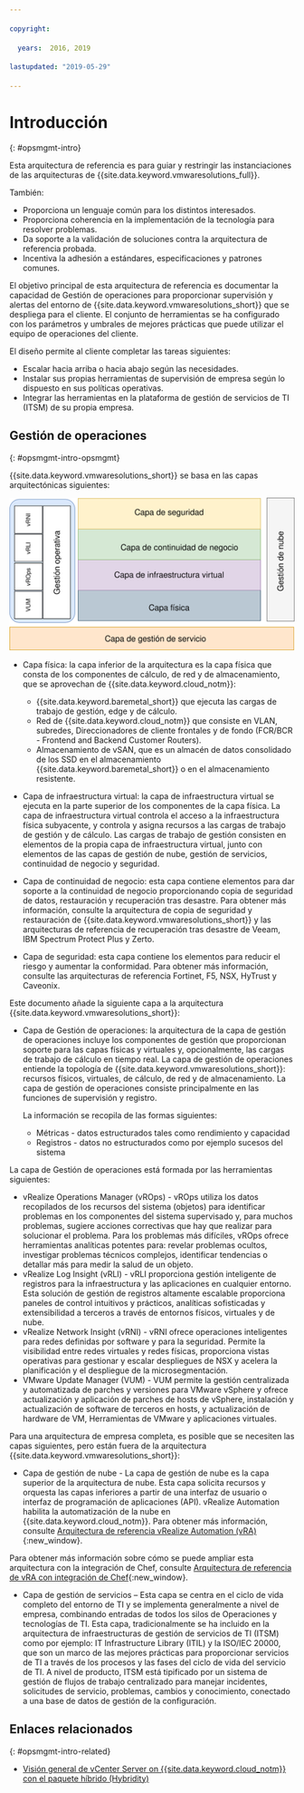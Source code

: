 ```yaml
---

copyright:

  years:  2016, 2019

lastupdated: "2019-05-29"

---
```


# Introducción
{: #opsmgmt-intro}

Esta arquitectura de referencia es para guiar y restringir las instanciaciones de las arquitecturas de {{site.data.keyword.vmwaresolutions_full}}.

También:
* Proporciona un lenguaje común para los distintos interesados.
* Proporciona coherencia en la implementación de la tecnología para resolver problemas.
* Da soporte a la validación de soluciones contra la arquitectura de referencia probada.
* Incentiva la adhesión a estándares, especificaciones y patrones comunes.

El objetivo principal de esta arquitectura de referencia es documentar la capacidad de Gestión de operaciones para proporcionar supervisión y alertas del entorno de {{site.data.keyword.vmwaresolutions_short}} que se despliega para el cliente. El conjunto de herramientas se ha configurado con los parámetros y umbrales de mejores prácticas que puede utilizar el equipo de operaciones del cliente.

El diseño permite al cliente completar las tareas siguientes:
* Escalar hacia arriba o hacia abajo según las necesidades.
* Instalar sus propias herramientas de supervisión de empresa según lo dispuesto en sus políticas operativas.
* Integrar las herramientas en la plataforma de gestión de servicios de TI (ITSM) de su propia empresa.

## Gestión de operaciones
{: #opsmgmt-intro-opsmgmt}

{{site.data.keyword.vmwaresolutions_short}} se basa en las capas arquitectónicas siguientes:

![Diagrama de arquitectura](../../images/opsmgmt-architecture.svg "Diagrama de arquitectura")

* Capa física: la capa inferior de la arquitectura es la capa física que consta de los componentes de cálculo, de red y de almacenamiento, que se aprovechan de {{site.data.keyword.cloud_notm}}:
  * {{site.data.keyword.baremetal_short}} que ejecuta las cargas de trabajo de gestión, edge y de cálculo.
  * Red de {{site.data.keyword.cloud_notm}} que consiste en VLAN, subredes, Direccionadores de cliente frontales y de fondo (FCR/BCR - Frontend and Backend Customer Routers).
  * Almacenamiento de vSAN, que es un almacén de datos consolidado de los SSD en el almacenamiento {{site.data.keyword.baremetal_short}} o en el almacenamiento resistente.

* Capa de infraestructura virtual: la capa de infraestructura virtual se ejecuta en la parte superior de los componentes de la capa física. La capa de infraestructura virtual controla el acceso a la infraestructura física subyacente, y controla y asigna recursos a las cargas de trabajo de gestión y de cálculo. Las cargas de trabajo de gestión consisten en elementos de la propia capa de infraestructura virtual, junto con elementos de las capas de gestión de nube, gestión de servicios, continuidad de negocio y seguridad.

* Capa de continuidad de negocio: esta capa contiene elementos para dar soporte a la continuidad de negocio proporcionando copia de seguridad de datos, restauración y recuperación tras desastre. Para obtener más información, consulte la arquitectura de copia de seguridad y restauración de {{site.data.keyword.vmwaresolutions_short}} y las arquitecturas de referencia de recuperación tras desastre de Veeam, IBM Spectrum Protect Plus y Zerto.

* Capa de seguridad: esta capa contiene los elementos para reducir el riesgo y aumentar la conformidad. Para obtener más información, consulte las arquitecturas de referencia Fortinet, F5, NSX, HyTrust y Caveonix.

Este documento añade la siguiente capa a la arquitectura {{site.data.keyword.vmwaresolutions_short}}:

* Capa de Gestión de operaciones: la arquitectura de la capa de gestión de operaciones incluye los componentes de gestión que proporcionan soporte para las capas físicas y virtuales y, opcionalmente, las cargas de trabajo de cálculo en tiempo real. La capa de gestión de operaciones entiende la topología de {{site.data.keyword.vmwaresolutions_short}}: recursos físicos, virtuales, de cálculo, de red y de almacenamiento. La capa de gestión de operaciones consiste principalmente en las funciones de supervisión y registro.

  La información se recopila de las formas siguientes:
    * Métricas - datos estructurados tales como rendimiento y capacidad
    * Registros - datos no estructurados como por ejemplo sucesos del sistema

La capa de Gestión de operaciones está formada por las herramientas siguientes:

* vRealize Operations Manager (vROps) - vROps utiliza los datos recopilados de los recursos del sistema (objetos) para identificar problemas en los componentes del sistema supervisado y, para muchos problemas, sugiere acciones correctivas que hay que realizar para solucionar el problema. Para los problemas más difíciles, vROps ofrece herramientas analíticas potentes para: revelar problemas ocultos, investigar problemas técnicos complejos, identificar tendencias o detallar más para medir la salud de un objeto.
* vRealize Log Insight (vRLI) - vRLI proporciona gestión inteligente de registros para la infraestructura y las aplicaciones en cualquier entorno. Esta solución de gestión de registros altamente escalable proporciona paneles de control intuitivos y prácticos, analíticas sofisticadas y extensibilidad a terceros a través de entornos físicos, virtuales y de nube.
* vRealize Network Insight (vRNI) - vRNI ofrece operaciones inteligentes para redes definidas por software y para la seguridad. Permite la visibilidad entre redes virtuales y redes físicas, proporciona vistas operativas para gestionar y escalar despliegues de NSX y acelera la planificación y el despliegue de la microsegmentación.
* VMware Update Manager (VUM) - VUM permite la gestión centralizada y automatizada de parches y versiones para VMware vSphere y ofrece actualización y aplicación de parches de hosts de vSphere, instalación y actualización de software de terceros en hosts, y actualización de hardware de VM, Herramientas de VMware y aplicaciones virtuales.

Para una arquitectura de empresa completa, es posible que se necesiten las capas siguientes, pero están fuera de la arquitectura {{site.data.keyword.vmwaresolutions_short}}:

* Capa de gestión de nube - La capa de gestión de nube es la capa superior de la arquitectura de nube. Esta capa solicita recursos y orquesta las capas inferiores a partir de una interfaz de usuario o interfaz de programación de aplicaciones (API). vRealize Automation habilita la automatización de la nube en {{site.data.keyword.cloud_notm}}. Para obtener más información, consulte [Arquitectura de referencia vRealize Automation (vRA)](https://www.ibm.com/cloud/garage/files/IBM_Cloud_for_VMware_Solutions_VRA_Architecture_v1.pdf){:new_window}.

Para obtener más información sobre cómo se puede ampliar esta arquitectura con la integración de Chef, consulte [Arquitectura de referencia de vRA con integración de Chef](https://www.ibm.com/cloud/garage/files/IBM_Cloud_for_VMware_Solutions_VRA_Chef_Integration_Architecture.pdf){:new_window}.

* Capa de gestión de servicios – Esta capa se centra en el ciclo de vida completo del entorno de TI y se implementa generalmente a nivel de empresa, combinando entradas de todos los silos de Operaciones y tecnologías de TI. Esta capa, tradicionalmente se ha incluido en la arquitectura de infraestructuras de gestión de servicios de TI (ITSM) como por ejemplo: IT Infrastructure Library (ITIL) y la ISO/IEC 20000, que son un marco de las mejores prácticas para proporcionar servicios de TI a través de los procesos y las fases del ciclo de vida del servicio de TI. A nivel de producto, ITSM está tipificado por un sistema de gestión de flujos de trabajo centralizado para manejar incidentes, solicitudes de servicio, problemas, cambios y conocimiento, conectado a una base de datos de gestión de la configuración.

## Enlaces relacionados
{: #opsmgmt-intro-related}

* [Visión general de vCenter Server on {{site.data.keyword.cloud_notm}} con el paquete híbrido (Hybridity)](/docs/services/vmwaresolutions/archiref/vcs?topic=vmware-solutions-vcs-hybridity-intro)
